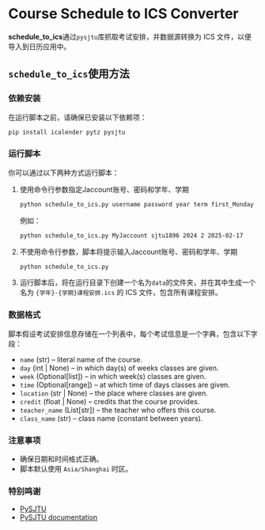 # Course Schedule to ICS Converter

**schedule_to_ics**通过`pysjtu`库抓取考试安排，并数据源转换为 ICS 文件，以便导入到日历应用中。

## `schedule_to_ics`使用方法

### 依赖安装

在运行脚本之前，请确保已安装以下依赖项：

```bash
pip install icalender pytz pysjtu
```

### 运行脚本

你可以通过以下两种方式运行脚本：

1. 使用命令行参数指定Jaccount账号、密码和学年、学期

    ```bash
    python schedule_to_ics.py username password year term first_Monday
    ```
    例如：

    ```bash
    python schedule_to_ics.py MyJaccount sjtu1896 2024 2 2025-02-17 
    ```

2. 不使用命令行参数，脚本将提示输入Jaccount账号、密码和学年、学期

    ```bash
    python schedule_to_ics.py
    ```

3. 运行脚本后，将在运行目录下创建一个名为`data`的文件夹，并在其中生成一个名为 `{学年}-{学期}课程安排.ics` 的 ICS 文件，包含所有课程安排。

### 数据格式

脚本假设考试安排信息存储在一个列表中，每个考试信息是一个字典，包含以下字段：

- `name` (str) – literal name of the course.
- `day` (int | None) – in which day(s) of weeks classes are given.
- `week` (Optional[list]) – in which week(s) classes are given.
- `time` (Optional[range]) – at which time of days classes are given.
- `location` (str | None) – the place where classes are given.
- `credit` (float | None) – credits that the course provides.
- `teacher_name` (List[str]) – the teacher who offers this course.
- `class_name` (str) – class name (constant between years).

### 注意事项

- 确保日期和时间格式正确。
- 脚本默认使用 `Asia/Shanghai` 时区。

### 特别鸣谢

- [PySJTU](https://github.com/PhotonQuantum/pysjtu)
- [PySJTU documentation](https://pysjtu.readthedocs.io)